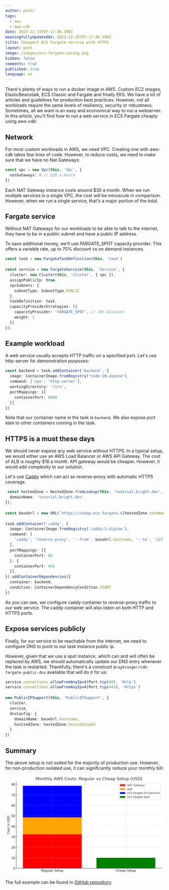 ```yaml
---
author: piotr
tags:
  - aws
  - aws-cdk
date: 2023-12-15T07:17:46.598Z
meaningfullyUpdatedAt: 2023-12-15T07:17:46.598Z
title: Cheapest ECS Fargate service with HTTPS
layout: post
image: /images/ecs-fargate-saving.png
hidden: false
comments: true
published: true
language: en
---
```


There's plenty of ways to run a docker image in AWS. Custom EC2 images, ElasticBeanstalk, ECS Classic and Fargate and
finally EKS.
We have a lot of articles and guidelines for production best practices. However, not all workloads require the same
levels of resiliency, security or robustness. Sometimes, all we want is an easy and economical way to run a webserver.
In this article, you'll find how to run a web service in ECS Fargate cheaply using aws-cdk:

## Network

For most custom workloads in AWS, we need VPC. Creating one with aws-cdk takes few lines of code. However, to
reduce costs, we need to make sure that we have no Nat Gateways:

```typescript
const vpc = new Vpc(this, 'Vpc', {
  natGateways: 0 // $30 a month
})
```

Each NAT Gateway instance costs around $30 a month. When we run multiple services in a single VPC, the cost will be
minuscule in comparison. However, when we run a single service, that's a major portion of the total. 

## Fargate service

Without NAT Gateways for our workloads to be able to talk to the internet, they have to be in a public subnet
and have a public IP address.

To save additional money, we'll use FARGATE_SPOT capacity provider. This offers a variable rate, up to 70% discount vs
on demand instances.

```typescript
const task = new FargateTaskDefinition(this, 'task')

const service = new FargateService(this, 'Service', {
  cluster: new Cluster(this, 'Cluster', { vpc }),
  assignPublicIp: true,
  vpcSubnets: {
    subnetType: SubnetType.PUBLIC
  },
  taskDefinition: task,
  capacityProviderStrategies: [{
    capacityProvider: 'FARGATE_SPOT', // 70% discount
    weight: 1
  }]
});
```

## Example workload

A web service usually accepts HTTP traffic on a specified port. Let's use http-server for demonstration purposes:

```typescript
const backend = task.addContainer('backend', {
  image: ContainerImage.fromRegistry("node:20-alpine"),
  command: ['npx', 'http-server'],
  workingDirectory: '/srv',
  portMappings: [{
    containerPort: 8080
  }]
})
```

Note that our container name in the task is `backend`. We also expose port `8080` to other containers running in the
task.

## HTTPS is a must these days

We should never expose any web service without HTTPS. In a typical setup, we would either use an AWS Load Balancer or
AWS API Gateway. The cost of ALB is roughly $16 a month. API gateway would be cheaper. However, it would add complexity
to our solution.

Let's use [Caddy](https://caddyserver.com/) which can act as reverse-proxy with automatic HTTPS coverage.

```typescript
 const hostedZone = HostedZone.fromLookup(this, 'tutorial.bright.dev', {
  domainName: 'tutorial.bright.dev'
});

const baseUrl = new URL(`https://cheap-ecs-fargate.${hostedZone.zoneName}`);

task.addContainer('caddy', {
  image: ContainerImage.fromRegistry('caddy:2-alpine'),
  command: [
    'caddy', 'reverse-proxy', '--from', baseUrl.hostname, '--to', '127.0.0.1:8080'
  ],
  portMappings: [{
    containerPort: 80
  }, {
    containerPort: 443
  }],
}).addContainerDependencies({
  container: backend,
  condition: ContainerDependencyCondition.START
})
```

As you can see, we configure caddy container to reverse-proxy traffic to our web service.
The caddy container will also listen on both HTTP and HTTPS ports.

## Expose services publicly

Finally, for our service to be reachable from the internet, we need to configure DNS to point to our task instance
public ip.

However, given that we use a spot instance, which can and will often be replaced by AWS, we should automatically
update our DNS entry whenever the task is restarted. Thankfully, there's a
construct `@raykrueger/cdk-fargate-public-dns` available that will do it for us:

```typescript
service.connections.allowFromAnyIpv4(Port.tcp(80), 'Http')
service.connections.allowFromAnyIpv4(Port.tcp(443), 'Https')

new PublicIPSupport(this, 'PublicIPSupport', {
  cluster,
  service,
  dnsConfig: {
    domainName: baseUrl.hostname,
    hostzedZone: hostedZone.hostedZoneId
  }
})
```

## Summary

The above setup is not suited for the majority of production use. However, for non-production isolated use, it can
significantly reduce your monthly bill:

![ecs-cheap](../../static/images/ecs-cost.png "Comparison for regular vs cheap setup")

The full example can be found
in [GitHub repository](https://github.com/bright/bright-cheap-ecs-fargate-https).

